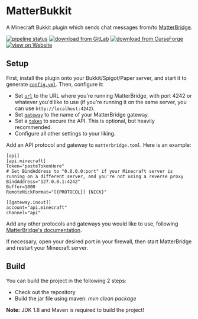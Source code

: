 # MatterBukkit

A Minecraft Bukkit plugin which sends chat messages from/to [MatterBridge](https://github.com/42wim/matterbridge).

[![pipeline status](https://gitlab.com/Programie/MatterBukkit/badges/master/pipeline.svg)](https://gitlab.com/Programie/MatterBukkit/commits/master)
[![download from GitLab](https://img.shields.io/badge/download-Releases-blue?logo=gitlab)](https://gitlab.com/Programie/MatterBukkit/-/releases)
[![download from CurseForge](https://img.shields.io/badge/download-CurseForge-blue?logo=curseforge)](https://www.curseforge.com/minecraft/bukkit-plugins/matterbukkit)
[![view on Website](https://img.shields.io/badge/view-Website-blue)](https://selfcoders.com/projects/matterbukkit)

## Setup

First, install the plugin onto your Bukkit/Spigot/Paper server, and start it to generate [`config.yml`](https://gitlab.com/Programie/MatterBukkit/-/blob/master/src/main/resources/config.yml). Then, configure it:

- Set [`url`](https://gitlab.com/Programie/MatterBukkit/-/blob/master/src/main/resources/config.yml#L3) to the URL where you're running MatterBridge, with port 4242 or whatever you'd like to use (if you're running it on the same server, you can use `http://localhost:4242`).
- Set [`gateway`](https://gitlab.com/Programie/MatterBukkit/-/blob/master/src/main/resources/config.yml#L6) to the name of your MatterBridge gateway.
- Set a [`token`](https://gitlab.com/Programie/MatterBukkit/-/blob/master/src/main/resources/config.yml#L9) to secure the API. This is optional, but heavily recommended.
- Configure all other settings to your liking.

Add an API protocol and gateway to `matterbridge.toml`. Here is an example:

```
[api]
[api.minecraft]
Token="pasteTokenHere"
# Set BindAddress to "0.0.0.0:port" if your Minecraft server is running on a different server, and you're not using a reverse proxy
BindAddress="127.0.0.1:4242"
Buffer=1000
RemoteNickFormat="[{PROTOCOL}] {NICK}"

[[gateway.inout]]
account="api.minecraft"
channel="api"
```

Add any other protocols and gateways you would like to use, following [MatterBridge's documentation](https://github.com/42wim/matterbridge/wiki/How-to-create-your-config).

If necessary, open your desired port in your firewall, then start MatterBridge and restart your Minecraft server.

## Build

You can build the project in the following 2 steps:

 * Check out the repository
 * Build the jar file using maven: *mvn clean package*

**Note:** JDK 1.8 and Maven is required to build the project!